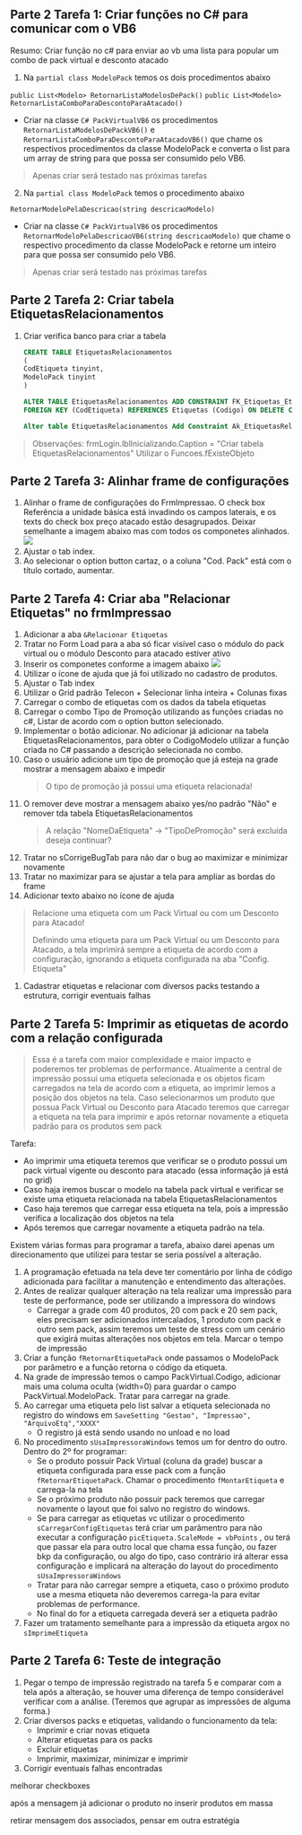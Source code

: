 ## Parte 2 Tarefa 1: Criar funções no C# para comunicar com o VB6

Resumo: Criar função no c# para enviar ao vb uma lista para popular um combo de pack virtual e desconto atacado

1. Na `partial class ModeloPack` temos os dois procedimentos abaixo

`public List<Modelo> RetornarListaModelosDePack()`
`public List<Modelo> RetornarListaComboParaDescontoParaAtacado()`

* Criar na classe ` C# PackVirtualVB6 ` os procedimentos `RetornarListaModelosDePackVB6()` e `RetornarListaComboParaDescontoParaAtacadoVB6()` que chame os respectivos procedimentos da classe ModeloPack e converta o list para um array de string para que possa ser consumido pelo VB6.
> Apenas criar será testado nas próximas tarefas

2. Na `partial class ModeloPack` temos o procedimento abaixo

`RetornarModeloPelaDescricao(string descricaoModelo)`

* Criar na classe ` C# PackVirtualVB6 ` os procedimentos `RetornarModeloPelaDescricaoVB6(string descricaoModelo)` que chame o respectivo procedimento da classe ModeloPack e retorne um inteiro para que possa ser consumido pelo VB6.
> Apenas criar será testado nas próximas tarefas

## Parte 2 Tarefa 2: Criar tabela EtiquetasRelacionamentos
1. Criar verifica banco para criar a tabela
    ``` sql
    CREATE TABLE EtiquetasRelacionamentos
    (
    CodEtiqueta tinyint,
    ModeloPack tinyint
    )

    ALTER TABLE EtiquetasRelacionamentos ADD CONSTRAINT FK_Etiquetas_EtiquetasRelacionamentos
    FOREIGN KEY	(CodEtiqueta) REFERENCES Etiquetas (Codigo) ON DELETE CASCADE ON UPDATE CASCADE;

    Alter table EtiquetasRelacionamentos Add Constraint Ak_EtiquetasRelacionamentos_ModeloPack Unique (ModeloPack);
    ```
>Observações:
>frmLogin.lblInicializando.Caption = "Criar tabela EtiquetasRelacionamentos"
>Utilizar o Funcoes.fExisteObjeto     


## Parte 2 Tarefa 3: Alinhar frame de configurações
1. Alinhar o frame de configurações do FrmImpressao. O check box Referência a unidade básica está invadindo os campos laterais, e os texts do check box preço atacado estão desagrupados. Deixar semelhante a imagem abaixo mas com todos os componetes alinhados.
![](https://github.com/Rodrigo80221/AnalisesDeSoftware/blob/main/Imagens/FrmImpressao_Configuracoes.png?raw=true)
2. Ajustar o tab index.
3. Ao selecionar o option button cartaz, o a coluna "Cod. Pack" está com o título cortado, aumentar.

## Parte 2 Tarefa 4: Criar aba "Relacionar Etiquetas" no frmImpressao
1. Adicionar a aba `&Relacionar Etiquetas`
1. Tratar no Form Load para a aba só ficar visível caso o módulo do pack virtual ou o módulo Desconto para atacado estiver ativo
1. Inserir os componetes conforme a imagem abaixo
    ![](https://github.com/Rodrigo80221/AnalisesDeSoftware/blob/main/Imagens/FrmImpresssao_Aba_RelacionarEtiquetas.jpg?raw=true)
1. Utilizar o ícone de ajuda que já foi utilizado no cadastro de produtos.
1. Ajustar o Tab index
1. Utilizar o Grid padrão Telecon + Selecionar linha inteira + Colunas fixas
1. Carregar o combo de etiquetas com os dados da tabela etiquetas
1. Carregar o combo Tipo de Promoção utilizando as funções criadas no c#, Listar de acordo com o option button selecionado.
1. Implementar o botão adicionar. No adicionar já adicionar na tabela EtiquetasRelacionamentos, para obter o CodigoModelo utilizar a função criada no C# passando a descrição selecionada no combo.
1. Caso o usuário adicione um tipo de promoção que já esteja na grade mostrar a mensagem abaixo e impedir
    >O tipo de promoção já possui uma etiqueta relacionada!
1. O remover deve mostrar a mensagem abaixo yes/no padrão "Não" e remover tda tabela EtiquetasRelacionamentos
    >A relação "NomeDaEtiqueta" -> "TipoDePromoção" será excluída deseja continuar?
1. Tratar no sCorrigeBugTab para não dar o bug ao maximizar e minimizar novamente
1. Tratar no maximizar para se ajustar a tela para ampliar as bordas do frame
1. Adicionar texto abaixo no ícone de ajuda 
> Relacione uma etiqueta com um Pack Virtual ou com um Desconto para Atacado!
>
> Definindo uma etiqueta para um Pack Virtual ou um Desconto para Atacado, a tela imprimirá sempre a etiqueta de acordo com a configuração, ignorando a etiqueta configurada na aba  "Config. Etiqueta" 

1. Cadastrar etiquetas e relacionar com diversos packs testando a estrutura, corrigir eventuais falhas


## Parte 2 Tarefa 5: Imprimir as etiquetas de acordo com a relação configurada 
> Essa é a tarefa com maior complexidade e maior impacto e poderemos ter problemas de performance.
> Atualmente a central de impressão possui uma etiqueta selecionada e os objetos ficam carregados na tela de acordo com a etiqueta, ao imprimir lemos a posição dos objetos na tela. Caso selecionarmos um produto que possua Pack Virtual ou Desconto para Atacado teremos que carregar a etiqueta na tela para imprimir e após retornar novamente a etiqueta padrão para os produtos sem pack

Tarefa: 
- Ao imprimir uma etiqueta teremos que verificar se o produto possui um pack virtual vigente ou desconto para atacado (essa informação já está no grid)
- Caso haja iremos buscar o modelo na tabela pack virtual e verificar se existe uma etiqueta relacionada na tabela EtiquetasRelacionamentos
- Caso haja teremos que carregar essa etiqueta na tela, pois a impressão verifica a localização dos objetos na tela
- Após teremos que carregar novamente a etiqueta padrão na tela.

Existem várias formas para programar a tarefa, abaixo darei apenas um direcionamento que utilizei para testar se seria possível a alteração.

1. A programação efetuada na tela deve ter comentário por linha de código adicionada para facilitar a manutenção e entendimento das alterações.
1. Antes de realizar qualquer alteração na tela realizar uma impressão para teste de performance, pode ser utilizando a impressora do windows
    * Carregar a grade com 40 produtos, 20 com pack e 20 sem pack, eles precisam ser adicionados intercalados, 1 produto com pack e outro sem pack, assim teremos um teste de stress com um cenário que exigirá muitas alterações nos objetos em tela. Marcar o tempo de impressão
1. Criar a função `fRetornarEtiquetaPack` onde passamos o ModeloPack por parâmetro e a função retorna o código da etiqueta.
1. Na grade de impressão temos o campo PackVirtual.Codigo, adicionar mais uma columa oculta (width=0) para guardar o campo PackVirtual.ModeloPack. Tratar para carregar na grade.
1. Ao carregar uma etiqueta pelo list salvar a etiqueta selecionada no registro do windows em `SaveSetting "Gestao", "Impressao", "ArquivoEtq","XXXX"`
    * O registro já está sendo usando no unload e no load
1. No procedimento   `sUsaImpressoraWindows` temos um for dentro do outro. Dentro do 2º for programar:
    * Se o produto possuir Pack Virtual (coluna da grade) buscar a etiqueta configurada para esse pack com a função `fRetornarEtiquetaPack`. Chamar o procedimento `fMontarEtiqueta` e carrega-la na tela
    * Se o próximo produto não possuir pack teremos que carregar novamente o layout que foi salvo no registro do windows.
    * Se para carregar as etiquetas vc utilizar o procedimento `sCarregarConfigEtiquetas` terá criar um parâmentro para não executar a configuração `picEtiqueta.ScaleMode = vbPoints` , ou terá que passar ela para outro local que chama essa função, ou fazer bkp da configuração, ou algo do tipo, caso contrário irá alterar essa configuração e implicará na alteração do layout do procedimento `sUsaImpressoraWindows`
    * Tratar para não carregar sempre a etiqueta, caso o próximo produto use a mesma etiqueta não deveremos carrega-la para evitar problemas de performance.
    * No final do for a etiqueta carregada deverá ser a etiqueta padrão
1. Fazer um tratamento semelhante para a impressão da etiqueta argox no `sImprimeEtiqueta` 

## Parte 2 Tarefa 6: Teste de integração 
1. Pegar o tempo de impressão registrado na tarefa 5 e comparar com a tela após a alteração, se houver uma diferença de tempo considerável verificar com a análise. (Teremos que agrupar as impressões de alguma forma.)
2. Criar diversos packs e etiquetas, validando o funcionamento da tela:
    * Imprimir e criar novas etiqueta
    * Alterar etiquetas para os packs
    * Excluir etiquetas
    * Imprimir, maximizar, minimizar e imprimir
3. Corrigir eventuais falhas encontradas    






melhorar checkboxes

após a mensagem já adicionar o produto no inserir produtos em massa

retirar mensagem dos associados, pensar em outra estratégia 
